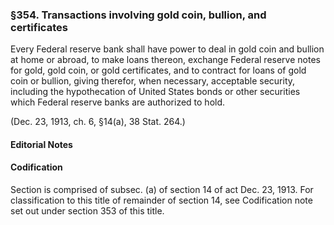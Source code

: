 ### §354. Transactions involving gold coin, bullion, and certificates ###

Every Federal reserve bank shall have power to deal in gold coin and bullion at home or abroad, to make loans thereon, exchange Federal reserve notes for gold, gold coin, or gold certificates, and to contract for loans of gold coin or bullion, giving therefor, when necessary, acceptable security, including the hypothecation of United States bonds or other securities which Federal reserve banks are authorized to hold.

(Dec. 23, 1913, ch. 6, §14(a), 38 Stat. 264.)

#### **Editorial Notes** ####

#### Codification ####

Section is comprised of subsec. (a) of section 14 of act Dec. 23, 1913. For classification to this title of remainder of section 14, see Codification note set out under section 353 of this title.